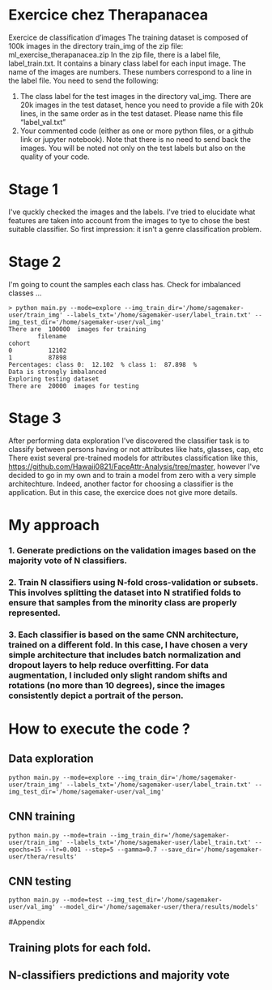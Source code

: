 # Exercice chez Therapanacea
Exercice de classification d’images
The training dataset is composed of 100k images in the directory train_img of the zip file: ml_exercise_therapanacea.zip
In the zip file, there is a label file, label_train.txt. It contains a binary class label for each input image. The name of the images are numbers. These numbers correspond to a line in the label file.
You need to send the following:
  1. The class label for the test images in the directory val_img.
There are 20k images in the test dataset, hence you need to provide a file with 20k
lines, in the same order as in the test dataset. Please name this file “label_val.txt”
  2. Your commented code (either as one or more python files, or a github link or jupyter
notebook).
Note that there is no need to send back the images.
You will be noted not only on the test labels but also on the quality of your code.

# Stage 1 
I've quckly checked the images and the labels. I've tried to elucidate what features are taken into account from the images to tye to chose the best suitable classifier. So first impression: it isn't a genre classification problem. 
# Stage 2 
I'm going to count the samples each class has. Check for imbalanced classes ... 
```text
> python main.py --mode=explore --img_train_dir='/home/sagemaker-user/train_img' --labels_txt='/home/sagemaker-user/label_train.txt' --img_test_dir='/home/sagemaker-user/val_img'
There are  100000  images for training
        filename
cohort          
0          12102
1          87898
Percentages: class 0:  12.102  % class 1:  87.898  %
Data is strongly imbalanced
Exploring testing dataset
There are  20000  images for testing
```
# Stage 3
After performing data exploration I've discovered the classifier task is to classify between persons having or not attributes like hats, glasses, cap, etc
There exist several pre-trained models for attributes classification like this, https://github.com/Hawaii0821/FaceAttr-Analysis/tree/master, however I've decided to go in my own and to train a model from zero with a very simple architechture. Indeed, another factor for choosing a classifier is the application. But in this case, the exercice does not give more details. 
# My approach
### 1. Generate predictions on the validation images based on the majority vote of N classifiers.

### 2. Train N classifiers using N-fold cross-validation or subsets. This involves splitting the dataset into N stratified folds to ensure that samples from the minority class are properly represented.

### 3. Each classifier is based on the same CNN architecture, trained on a different fold. In this case, I have chosen a very simple architecture that includes batch normalization and dropout layers to help reduce overfitting. For data augmentation, I included only slight random shifts and rotations (no more than 10 degrees), since the images consistently depict a portrait of the person.

# How to execute the code ?
## Data exploration
```
python main.py --mode=explore --img_train_dir='/home/sagemaker-user/train_img' --labels_txt='/home/sagemaker-user/label_train.txt' --img_test_dir='/home/sagemaker-user/val_img'
```
## CNN training
```
python main.py --mode=train --img_train_dir='/home/sagemaker-user/train_img' --labels_txt='/home/sagemaker-user/label_train.txt' --epochs=15 --lr=0.001 --step=5 --gamma=0.7 --save_dir='/home/sagemaker-user/thera/results'
```
## CNN testing
```
python main.py --mode=test --img_test_dir='/home/sagemaker-user/val_img' --model_dir='/home/sagemaker-user/thera/results/models'
```

#Appendix
## Training plots for each fold.

## N-classifiers predictions and majority vote
